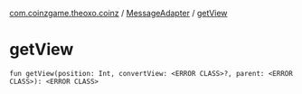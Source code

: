 [com.coinzgame.theoxo.coinz](../index.md) / [MessageAdapter](index.md) / [getView](.)

# getView

`fun getView(position: Int, convertView: <ERROR CLASS>?, parent: <ERROR CLASS>): <ERROR CLASS>`